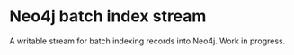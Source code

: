 # Neo4j batch index stream

A writable stream for batch indexing records into Neo4j. Work in progress.

